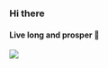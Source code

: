 ### Hi there 


#### Live long and prosper 🖖

<img src="https://github-readme-stats.vercel.app/api/top-langs/?username=pjmalva&layout=compact&langs_count=10&theme=radical" widht="200" />
